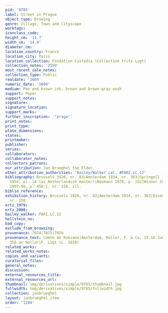 ```yaml
---
pid: '9785'
label: Street in Prague
object_type: Drawing
genre: Village, Town and Cityscape
worktags:
iconclass_code:
height_cm: '11.7'
width_cm: '14.9'
diameter_cm:
location_country: France
location_city: Paris
location_collection: Fondation Custodia (Collection Frits Lugt)
collection_notes: '2559'
most_recent_sale_notes:
collection_type: Public
realdate: '1604'
numeric_date: '1604'
medium: Pen and brown ink, brown and brown-gray wash
support: Paper
support_notes:
signature:
signature_location:
support_marks:
further_inscription: '"praga"'
print_notes:
print_type:
plate_dimensions:
states:
printmaker:
publisher:
series:
collaborators:
collaborator_notes:
collectors_patrons:
our_attribution: Jan Brueghel the Elder
other_attribution_authorities: 'Bailey/Walker cat. #PARI.LC.12'
bibliography: Brussels 1926, nr. 83|Amsterdam 1934, nr. 363|Springell 1938, nr. 279|Wirth
  1954, pl. 14 (as Netherlandish master)|Neumann 1970, p. 152|Winner 1972, p. 139|Essen/Vienna
  1997-98, p. 450-1, nr. 158, ill.
biblio_reference:
exhibition_history: Brussels 1926, nr. 83|Amsterdam 1934, nr. 363|Essen/Vienna 1997-98,
  nr. 158
ertz_1979:
ertz_2008:
bailey_walker: PARI.LC.12
hollstein_no:
bad_copy:
exclude_from_browsing:
provenance: 7074|7075|7076
provenance_text: Comte de Robiano|Amsterdam, Muller, F. & Co, 15-16 June 1926, nr.
  356 as Hollar|F. Lugt (L. 1028)
related_works:
related_works_notes:
copies_and_variants:
curatorial_files:
general_notes:
discussion:
external_resources_title:
external_resources_url:
thumbnail: img/derivatives/simple/9785/thumbnail.jpg
fullwidth: img/derivatives/simple/9785/fullwidth.jpg
collection: janbrueghel
layout: janbrueghel_item
order: '1104'
---
```

